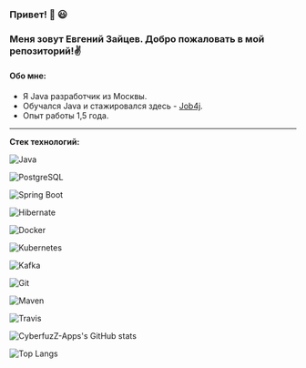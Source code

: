 ### Привет! 👋 :smiley: 
### Меня зовут Евгений Зайцев. Добро пожаловать в мой репозиторий!:v:

#### Обо мне:

- Я Java разработчик из Москвы.
- Обучался Java и стажировался здесь - [Job4j](https://job4j.ru/).
- Опыт работы 1,5 года.

***

<b>Стек технологий:</b>

![Java](https://img.shields.io/badge/Java-%3E%3D8-orange?style=plastic&logo=java)

![PostgreSQL](https://img.shields.io/badge/PostgreSQL-%3E%3D12-blue?style=plastic&logo=postgresql)

![Spring Boot](https://img.shields.io/badge/Spring%20Boot-2-brightgreen?style=plastic&logo=springboot)

![Hibernate](https://img.shields.io/badge/Hibernate-5-bcae79?style=plastic&logo=hibernate)

![Docker](https://img.shields.io/badge/Docker-Engine%20%2F%20Compose-0066FF?style=plastic&logo=docker)

![Kubernetes](https://img.shields.io/badge/Kubernetes-kubectl-316ce6?style=plastic&logo=kubernetes)

![Kafka](https://img.shields.io/badge/Kafka-3-fcfafa?style=plastic&logo=apachekafka)

![Git](https://img.shields.io/badge/Git-VCS-eb4d2b?style=plastic&logo=git)

![Maven](https://img.shields.io/badge/Maven-3-c02045?style=plastic&logo=apachemaven)

![Travis](https://img.shields.io/badge/Travis-CI-brightgreen?style=plastic&logo=travisci)


![CyberfuzZ-Apps's GitHub stats](https://github-readme-stats.vercel.app/api?username=CyberfuzZ-Apps&show_icons=true&theme=slateorange&hide=stars,prs)

![Top Langs](https://github-readme-stats.vercel.app/api/top-langs/?username=CyberfuzZ-Apps&theme=slateorange)

<!--
**CyberfuzZ-Apps/CyberfuzZ-Apps** is a ✨ _special_ ✨ repository because its `README.md` (this file) appears on your GitHub profile.

Here are some ideas to get you started:

- 🔭 I’m currently working on ...
- 🌱 I’m currently learning ...
- 👯 I’m looking to collaborate on ...
- 🤔 I’m looking for help with ...
- 💬 Ask me about ...
- 📫 How to reach me: ...
- 😄 Pronouns: ...
- ⚡ Fun fact: ...
-->
